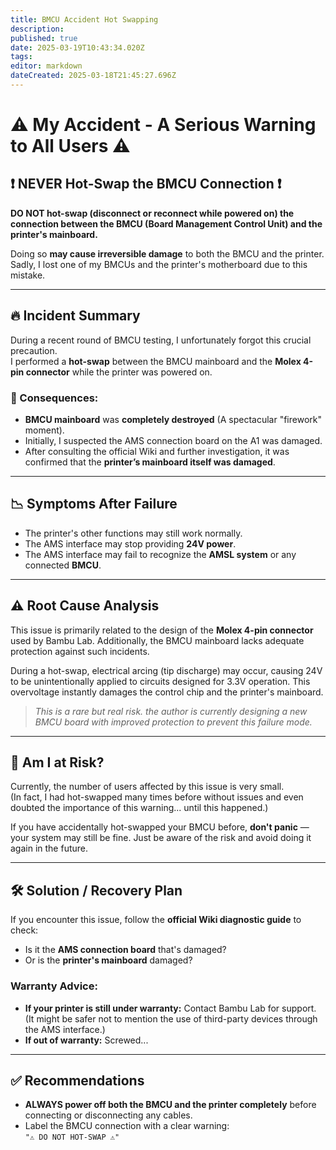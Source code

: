 ```yaml
---
title: BMCU Accident Hot Swapping
description: 
published: true
date: 2025-03-19T10:43:34.020Z
tags: 
editor: markdown
dateCreated: 2025-03-18T21:45:27.696Z
---
```


# ⚠️ My Accident - A Serious Warning to All Users ⚠️

## ❗ NEVER Hot-Swap the BMCU Connection ❗
**DO NOT hot-swap (disconnect or reconnect while powered on) the connection between the BMCU (Board Management Control Unit) and the printer's mainboard.**  

Doing so **may cause irreversible damage** to both the BMCU and the printer.  
Sadly, I lost one of my BMCUs and the printer's motherboard due to this mistake.

---

## 🔥 Incident Summary
During a recent round of BMCU testing, I unfortunately forgot this crucial precaution.  
I performed a **hot-swap** between the BMCU mainboard and the **Molex 4-pin connector** while the printer was powered on.

### 📌 Consequences:
- **BMCU mainboard** was **completely destroyed** (A spectacular "firework" moment).
- Initially, I suspected the AMS connection board on the A1 was damaged.
- After consulting the official Wiki and further investigation, it was confirmed that the **printer’s mainboard itself was damaged**.

---

## 📉 Symptoms After Failure
- The printer's other functions may still work normally.
- The AMS interface may stop providing **24V power**.
- The AMS interface may fail to recognize the **AMSL system** or any connected **BMCU**.

---

## ⚠️ Root Cause Analysis
This issue is primarily related to the design of the **Molex 4-pin connector** used by Bambu Lab. Additionally, the BMCU mainboard lacks adequate protection against such incidents.

During a hot-swap, electrical arcing (tip discharge) may occur, causing 24V to be unintentionally applied to circuits designed for 3.3V operation. This overvoltage instantly damages the control chip and the printer's mainboard.

> *This is a rare but real risk. the author is currently designing a new BMCU board with improved protection to prevent this failure mode.*

---

## 🤔 Am I at Risk?
Currently, the number of users affected by this issue is very small.  
(In fact, I had hot-swapped many times before without issues and even doubted the importance of this warning... until this happened.)  

If you have accidentally hot-swapped your BMCU before, **don't panic** — your system may still be fine. Just be aware of the risk and avoid doing it again in the future.

---

## 🛠️ Solution / Recovery Plan
If you encounter this issue, follow the **official Wiki diagnostic guide** to check:
- Is it the **AMS connection board** that's damaged?
- Or is the **printer's mainboard** damaged?

### Warranty Advice:
- **If your printer is still under warranty:** Contact Bambu Lab for support. (It might be safer not to mention the use of third-party devices through the AMS interface.)
- **If out of warranty:** Screwed...

---

## ✅ Recommendations
- **ALWAYS power off both the BMCU and the printer completely** before connecting or disconnecting any cables.
- Label the BMCU connection with a clear warning:  
  `"⚠️ DO NOT HOT-SWAP ⚠️"`

